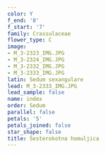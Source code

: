 ```yaml
---
color: Y
f_end: '8'
f_start: '7'
family: Crassulaceae
flower_type: C
image:
- M_3-2323_IMG.JPG
- M_3-2324_IMG.JPG
- M_3-2332_IMG.JPG
- M_3-2333_IMG.JPG
latin: Sedum sexangulare
lead: M_3-2333_IMG.JPG
lead_sample: false
name: index
order: Sedum
parallel: false
petals: '5'
petals_joined: false
star_shape: false
title: Šesterokotna homuljica
---
```


